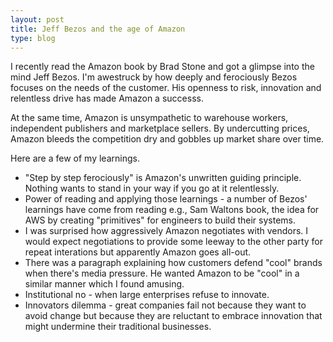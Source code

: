 ```yaml
---
layout: post
title: Jeff Bezos and the age of Amazon
type: blog
---
```


I recently read the Amazon book by Brad Stone and got a glimpse into the mind Jeff Bezos. I'm awestruck by how deeply and ferociously Bezos focuses on the needs of the customer. His openness to risk, innovation and relentless drive has made Amazon a successs.

At the same time, Amazon is unsympathetic to warehouse workers, independent publishers and marketplace sellers. By undercutting prices, Amazon bleeds the competition dry and gobbles up market share over time.

Here are a few of my learnings.

* "Step by step ferociously" is Amazon's unwritten guiding principle. Nothing wants to stand in your way if you go at it relentlessly.
* Power of reading and applying those learnings - a number of Bezos' learnings have come from reading e.g., Sam Waltons book, the idea for AWS by creating "primitives" for engineers to build their systems.
* I was surprised how aggressively Amazon negotiates with vendors. I would expect negotiations to provide some leeway to the other party for repeat interations but apparently Amazon goes all-out.
* There was a paragraph explaining how customers defend "cool" brands when there's media pressure. He wanted Amazon to be "cool" in a similar manner which I found amusing.
* Institutional no - when large enterprises refuse to innovate.
* Innovators dilemma - great companies fail not because they want to avoid change but because they are reluctant to embrace innovation that might undermine their traditional businesses.